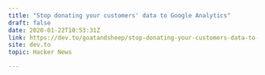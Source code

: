 ```yaml
---
title: "Stop donating your customers' data to Google Analytics"
draft: false
date: 2020-01-22T10:53:31Z
link: https://dev.to/goatandsheep/stop-donating-your-customers-data-to-google-analytics-191?utm_medium=RSS&utm_source=hune
site: dev.to
topic: Hacker News  

---
```

